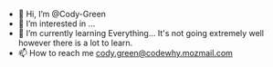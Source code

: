 - 👋 Hi, I’m @Cody-Green
- 👀 I’m interested in ...
- 🌱 I’m currently learning Everything... It's not going extremely well however there is a lot to learn.
- 📫 How to reach me cody.green@codewhy.mozmail.com

<!---
Cody-Green/Cody-Green is a ✨ special ✨ repository because its `README.md` (this file) appears on your GitHub profile.
You can click the Preview link to take a look at your changes.
--->
